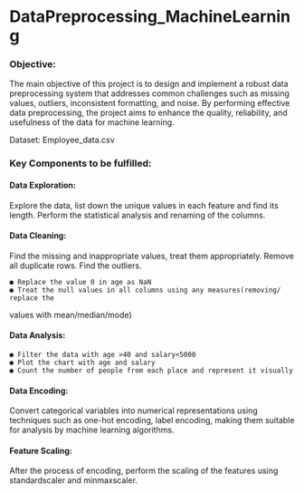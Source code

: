# DataPreprocessing_MachineLearning

### Objective:
The main objective of this project is to design and implement a robust data
preprocessing system that addresses common challenges such as missing values,
outliers, inconsistent formatting, and noise. By performing effective data preprocessing,
the project aims to enhance the quality, reliability, and usefulness of the data for
machine learning.

Dataset: Employee_data.csv

### Key Components to be fulfilled:
#### Data Exploration: 
Explore the data, list down the unique values in each feature and find
its length. Perform the statistical analysis and renaming of the columns.
#### Data Cleaning:
  Find the missing and inappropriate values, treat them appropriately. Remove all
duplicate rows. Find the outliers.
    
    ● Replace the value 0 in age as NaN
    ● Treat the null values in all columns using any measures(removing/ replace the
values with mean/median/mode)
#### Data Analysis:
    
    ● Filter the data with age >40 and salary<5000
    ● Plot the chart with age and salary
    ● Count the number of people from each place and represent it visually
#### Data Encoding:
Convert categorical variables into numerical representations using techniques such as
one-hot encoding, label encoding, making them suitable for analysis by machine
learning algorithms.
#### Feature Scaling:
After the process of encoding, perform the scaling of the features using standardscaler
and minmaxscaler.
